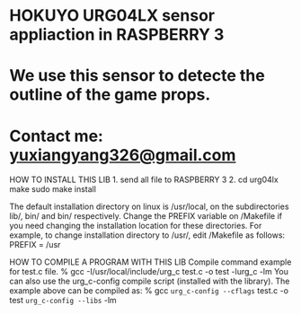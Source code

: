 # HOKUYO URG04LX sensor appliaction in RASPBERRY 3
# We use this sensor to detecte the outline of the game props. 
# Contact me: yuxiangyang326@gmail.com

HOW TO INSTALL THIS LIB
	1. send all file to RASPBERRY 3
	2. cd urg04lx
	   make
	   sudo make install

The default installation directory on linux is /usr/local, on the subdirectories lib/, bin/ and bin/ respectively. Change the PREFIX variable on /Makefile if you need changing the installation location for these directories.
	For example, to change installation directory to /usr/, edit /Makefile as follows:
		PREFIX = /usr 

HOW TO COMPILE A PROGRAM WITH THIS LIB
	Compile command example for test.c file.
		% gcc -I/usr/local/include/urg_c test.c -o test -lurg_c -lm
	You can also use the urg_c-config compile script (installed with the library). The example above can be compiled as:
		% gcc `urg_c-config --cflags` test.c -o test `urg_c-config --libs` -lm

